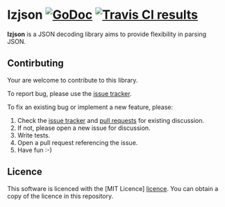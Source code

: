 # lzjson [![GoDoc](https://godoc.org/github.com/go-restit/lzjson?status.svg)][godoc] [![Travis CI results][travis]](https://travis-ci.org/go-restit/lzjson)

**lzjson** is a JSON decoding library aims to provide
flexibility in parsing JSON.

[godoc]: https://godoc.org/github.com/go-restit/lzjson
[travis]: https://api.travis-ci.org/go-restit/lzjson.svg?branch=master


## Contirbuting

Your are welcome to contribute to this library.

To report bug, please use the [issue tracker][issue tracker].

To fix an existing bug or implement a new feature, please:

1. Check the [issue tracker][issue tracker] and [pull requests][pull requests] for existing discussion.
2. If not, please open a new issue for discussion.
3. Write tests.
4. Open a pull request referencing the issue.
5. Have fun :-)

[issue tracker]: https://github.com/go-restit/lzjson/issues
[pull requests]: https://github.com/go-restit/lzjson/pulls


## Licence

This software is licenced with the [MIT Licence] [licence].
You can obtain a copy of the licence in this repository.

[licence]: /LICENCE

